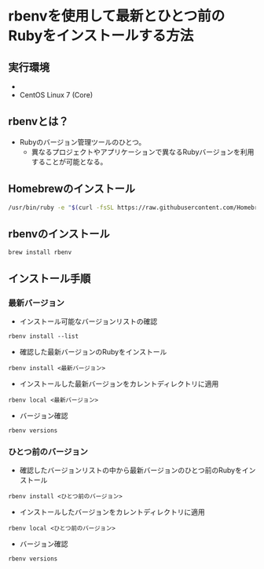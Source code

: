 # rbenvを使用して最新とひとつ前のRubyをインストールする方法
## 実行環境
- 
- CentOS Linux 7 (Core)
## rbenvとは？
- Rubyのバージョン管理ツールのひとつ。
  - 異なるプロジェクトやアプリケーションで異なるRubyバージョンを利用することが可能となる。

## Homebrewのインストール
```bash
/usr/bin/ruby -e "$(curl -fsSL https://raw.githubusercontent.com/Homebrew/install/master/install)"
```

## rbenvのインストール
```
brew install rbenv
```

## インストール手順

### 最新バージョン
- インストール可能なバージョンリストの確認
```
rbenv install --list
```
- 確認した最新バージョンのRubyをインストール
```
rbenv install <最新バージョン>
```
- インストールした最新バージョンをカレントディレクトリに適用
```
rbenv local <最新バージョン>
```
- バージョン確認
```
rbenv versions
```


### ひとつ前のバージョン
- 確認したバージョンリストの中から最新バージョンのひとつ前のRubyをインストール
```
rbenv install <ひとつ前のバージョン>
```
- インストールしたバージョンをカレントディレクトリに適用
```
rbenv local <ひとつ前のバージョン>
```
- バージョン確認
```
rbenv versions
```

